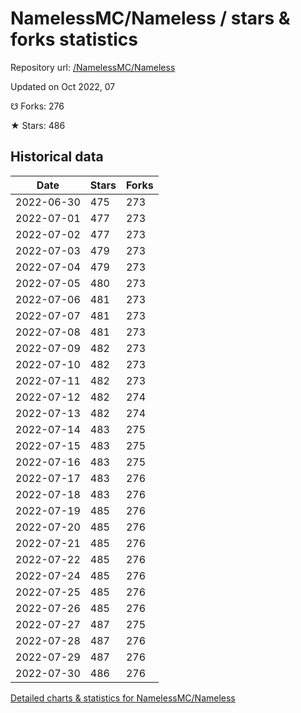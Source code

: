 # NamelessMC/Nameless / stars & forks statistics

Repository url: [/NamelessMC/Nameless](https://github.com/NamelessMC/Nameless)

Updated on Oct 2022, 07

☋ Forks: 276

★ Stars: 486

## Historical data
| Date | Stars | Forks |
|------|-------|-------|
| 2022-06-30 | 475 | 273 | 
| 2022-07-01 | 477 | 273 | 
| 2022-07-02 | 477 | 273 | 
| 2022-07-03 | 479 | 273 | 
| 2022-07-04 | 479 | 273 | 
| 2022-07-05 | 480 | 273 | 
| 2022-07-06 | 481 | 273 | 
| 2022-07-07 | 481 | 273 | 
| 2022-07-08 | 481 | 273 | 
| 2022-07-09 | 482 | 273 | 
| 2022-07-10 | 482 | 273 | 
| 2022-07-11 | 482 | 273 | 
| 2022-07-12 | 482 | 274 | 
| 2022-07-13 | 482 | 274 | 
| 2022-07-14 | 483 | 275 | 
| 2022-07-15 | 483 | 275 | 
| 2022-07-16 | 483 | 275 | 
| 2022-07-17 | 483 | 276 | 
| 2022-07-18 | 483 | 276 | 
| 2022-07-19 | 485 | 276 | 
| 2022-07-20 | 485 | 276 | 
| 2022-07-21 | 485 | 276 | 
| 2022-07-22 | 485 | 276 | 
| 2022-07-24 | 485 | 276 | 
| 2022-07-25 | 485 | 276 | 
| 2022-07-26 | 485 | 276 | 
| 2022-07-27 | 487 | 275 | 
| 2022-07-28 | 487 | 276 | 
| 2022-07-29 | 487 | 276 | 
| 2022-07-30 | 486 | 276 | 


[Detailed charts & statistics for NamelessMC/Nameless](https://reviewgithub.com/rep/NamelessMC/Nameless)
